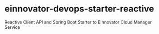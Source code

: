 # einnovator-devops-starter-reactive
Reactive Client API and Spring Boot Starter to EInnovator Cloud Manager Service
